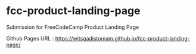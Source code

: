 # fcc-product-landing-page
Submission for FreeCodeCamp Product Landing Page

Github Pages URL : https://witsqadistomam.github.io/fcc-product-landing-page/
